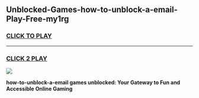 
## Unblocked-Games-how-to-unblock-a-email-Play-Free-my1rg
<h3>
<a href="https://premium76.site?title=how-to-unblock-a-email&ref=23A">CLICK TO PLAY</a></h3>
<hr>

<h3>
<a href="https://premium76.site?title=how-to-unblock-a-email&ref=23A">CLICK 2 PLAY</a>
  
</h3>

<a href="https://premium76.site?title=how-to-unblock-a-email&ref=23A"><img src="https://clearcache.store/games.png"></a>


**how-to-unblock-a-email games unblocked: Your Gateway to Fun and Accessible Online Gaming**

